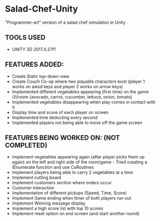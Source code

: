 ﻿# Salad-Chef-Unity
"Programmer-art” version of a salad chef simulation in Unity 
## TOOLS USED ##
* UNITY 3D 2017.4.27f1
## FEATURES ADDED: ##
* Create Static top-down view
* Create Couch Co-op where two playable characters exist (player 1 works on awsd keys and player 2 works on arrow keys)
* Implemented different vegetables appearing (first time) on the game UI/room (avocado, carrot, cucumber, lettuce, onion, tomato)
* Implemented vegetables disappearing when play comes in contact with it
* Display time and score of each player on screen
* Implemented time deducting every second
* Implemented players not being able to move off the game screen
## FEATURES BEING WORKED ON: (NOT COMPLETED) ##
* Implement vegetables appearing again (after player picks them up again) on the left and right side of the room/game - Tried creating a IEnumerate function and use CoRoutines
* Implement players being able to carry 2 vegetables at a time
* Implement cutting board
* Implement customers section where orders occur
* Customer Interaction
* Implementation of different pickups (Speed, Time, Score)
* Implement Game ending when timer of both players run out
* Implement Winning message display
* Implement a high score list with top 10 scores
* Implement reset option on end screen (and start another round)